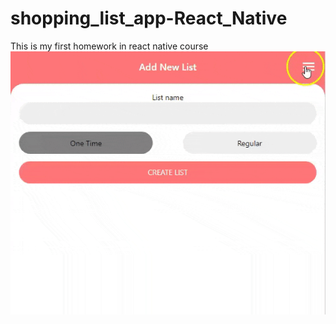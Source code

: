 # shopping_list_app-React_Native
This is my first homework in react native course
![](ezgif.com-optimize.gif)
